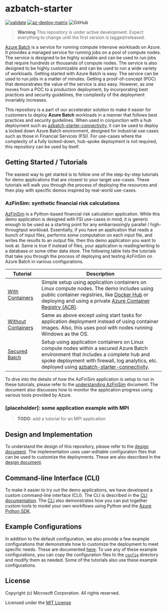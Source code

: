 # azbatch-starter

[![validate](https://github.com/utkarshayachit/azbatch-starter/actions/workflows/validate.yaml/badge.svg)](https://github.com/utkarshayachit/azbatch-starter/actions/workflows/validate.yaml)
[![az-deploy-matrix](https://github.com/utkarshayachit/azbatch-starter/actions/workflows/az-deploy-matrix.yaml/badge.svg)](https://github.com/utkarshayachit/azbatch-starter/actions/workflows/az-deploy-matrix.yaml)
![GitHub](https://img.shields.io/github/license/utkarshayachit/azbatch-starter)

> __Warning__
> This repository is under active development. Expect everything to change until the first version is tagged/released.

[Azure Batch](https://learn.microsoft.com/en-us/azure/batch/batch-technical-overview)
is a service for running compute intensive workloads on Azure. It provides a managed service for running
jobs on a pool of compute nodes. The service is designed to be highly scalable and can be used to run jobs that
require hundreds or thousands of compute nodes. The service is also designed to be highly customizable and can be
used to run a wide variety of workloads. Getting started with Azure Batch is easy. The service can be used to run jobs
in a matter of minutes. Getting a proof-of-concept (POC) that demonstrates the value of the service is also easy.
However, as one moves from a POC to a production deployment, by incorporating best practices and security guidelines,
the complexity of the deployment invariably increases.

This repository is a part of our accelerator solution to make it easier for customers to deploy **Azure Batch** workloads
in a manner that follows best practices and security guidelines. When used in conjunction with a hub deployment such as
[azbatch-starter-connectivity](https://github.com/mocelj/azbatch-starter-connectivity), it can be used to deploy
a locked down Azure Batch environment, designed for industrial use cases such as those in Financial Services (FSI).
For use-cases where the complexity of a fully locked-down, hub-spoke deployment is not required, this repository
can be used by itself.

## Getting Started / Tutorials

The easiest way to get started is to follow one of the step-by-step tutorials for demo applications
that are closest to your target use-cases. These tutorials will walk you through the process of deploying the resources
and then play with specific demos inspired by real-world use-cases.

### __AzFinSim__: synthetic financial risk calculations

[AzFinSim](https://github.com/utkarshayachit/azfinsim) is a Python-based financial risk calculation application. While
this demo application is designed with FSI use-cases in mind, it is generic enough to be used as a starting point for
any embarrassingly parallel / high-throughput workload. Essentially, if you have an application that reads a bunch of
input files, performs some computation on each input file, and writes the results to an output file, then this demo
application you want to look at. Same is true if instead of files, your application is reading/writing to a database or
some other data store. The following table lists the tutorials that take you through the process of deploying
and testing AzFinSim on Azure Batch in various configurations.

| Tutorial | Description |
| -------- | ----------- |
| [With Containers](./tutorials/azfinsim.md) | Simple setup using application containers on Linux compute nodes. The demo includes using public container registries, like [Docker Hub](https://hub.docker.com) or deploying and using a private [Azure Container Registry (ACR)](https://azure.microsoft.com/en-us/products/container-registry). |
| [Without Containers](./tutorials/azfinsim-on-windows.md) | Same as above except using start tasks for application deployment instead of using container images. Also, this uses pool with nodes running Windows as the OS.|
| [Secured Batch](./tutorials/azfinsim-in-secured-batch.md) | Setup using application containers on Linux compute nodes within a secured Azure Batch environment that includes a complete hub and spoke deployment with firewall, log analytics, etc. deployed using [azbatch-starter-connectivity](https://github.com/mocelj/azbatch-starter-connectivity). |

To dive into the details of how the AzFinSim application is setup to run in these tutorials, please refer to the
[understanding AzFinSim](./understanding-azfinsim.md) document. The document also discusses how to monitor the application
progress using various tools provided by Azure.

### __[placeholder]__: some application example with MPI

> __TODO__: add a tutorial for an MPI application

## Design and Implementation

To understand the design of this repository, please refer to the [design document](./design.md). The implementation
uses user-editable configuration files that can be used to customize the deployments. These are also described in the
[design document](./design.md#configuration-files).

## Command-line Interface (CLI)

To make it easier to try out the demo applications, we have developed a custom command-line interface (CLI). The CLI
is described in the [CLI documentation](./cli.md). The [CLI][cli] also demonstrates how you can put together custom tools
to model your own workflows using Python and the [Azure Python SDK](https://learn.microsoft.com/en-us/azure/developer/python/?view=azure-python).

## Example Configurations

In addition to the default configuration, we also provide a few example configurations that demonstrate how to customize
the deployment to meet specific needs. These are documented [here](./examples.md). To use any of these
example configurations, you can copy the configuration files to the [`config`][config] directory and modify them as needed.
Some of the tutorials also use these example configurations.

## License

Copyright (c) Microsoft Corporation. All rights reserved.

Licensed under the [MIT License](./LICENSE)

[cli]: https://github.com/utkarshayachit/azbatch-starter/tree/main/cli
[config]: https://github.com/utkarshayachit/azbatch-starter/tree/main/config
